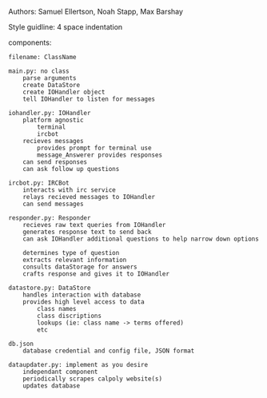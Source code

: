 Authors: Samuel Ellertson, Noah Stapp, Max Barshay

Style guidline:
    4 space indentation

components:
    
    filename: ClassName

    main.py: no class
        parse arguments
        create DataStore
        create IOHandler object
        tell IOHandler to listen for messages

    iohandler.py: IOHandler
        platform agnostic
            terminal
            ircbot
        recieves messages
            provides prompt for terminal use
            message_Answerer provides responses
        can send responses
        can ask follow up questions

    ircbot.py: IRCBot
        interacts with irc service
        relays recieved messages to IOHandler
        can send messages

    responder.py: Responder
        recieves raw text queries from IOHandler
        generates response text to send back
        can ask IOHandler additional questions to help narrow down options

        determines type of question
        extracts relevant information
        consults dataStorage for answers
        crafts response and gives it to IOHandler

    datastore.py: DataStore
        handles interaction with database
        provides high level access to data
            class names
            class discriptions
            lookups (ie: class name -> terms offered)
            etc
    
    db.json
        database credential and config file, JSON format

    dataupdater.py: implement as you desire
        independant component
        periodically scrapes calpoly website(s)
        updates database

